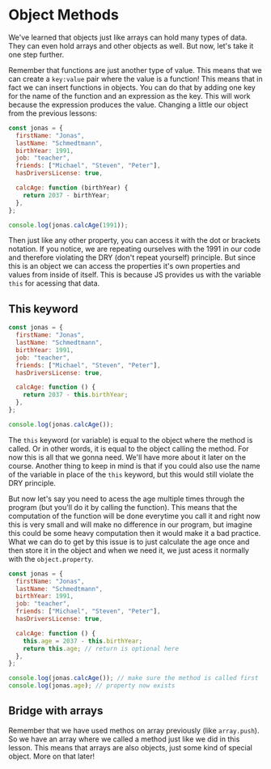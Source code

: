 # Object Methods

We've learned that objects just like arrays can hold many types of data. They can even hold arrays and other objects as well. But now, let's take it one step further.

Remember that functions are just another type of value. This means that we can create a `key:value` pair where the value is a function! This means that in fact we can insert functions in objects. You can do that by adding one key for the name of the function and an expression as the key. This will work because the expression produces the value. Changing a little our object from the previous lessons:

```javascript
const jonas = {
  firstName: "Jonas",
  lastName: "Schmedtmann",
  birthYear: 1991,
  job: "teacher",
  friends: ["Michael", "Steven", "Peter"],
  hasDriversLicense: true,

  calcAge: function (birthYear) {
    return 2037 - birthYear;
  },
};

console.log(jonas.calcAge(1991));
```

Then just like any other property, you can access it with the dot or brackets notation.
If you notice, we are repeating ourselves with the 1991 in our code and therefore violating the DRY (don't repeat yourself) principle. But since this is an object we can access the properties it's own properties and values from inside of itself. This is because JS provides us with the variable `this` for acessing that data.

## This keyword

```javascript
const jonas = {
  firstName: "Jonas",
  lastName: "Schmedtmann",
  birthYear: 1991,
  job: "teacher",
  friends: ["Michael", "Steven", "Peter"],
  hasDriversLicense: true,

  calcAge: function () {
    return 2037 - this.birthYear;
  },
};

console.log(jonas.calcAge());
```

The `this` keyword (or variable) is equal to the object where the method is called. Or in other words, it is equal to the object calling the method. For now this is all that we gonna need. We'll have more about it later on the course.
Another thing to keep in mind is that if you could also use the name of the variable in place of the `this` keyword, but this would still violate the DRY principle.

But now let's say you need to acess the age multiple times through the program (but you'll do it by calling the function). This means that the computation of the function will be done everytime you call it and right now this is very small and will make no difference in our program, but imagine this could be some heavy computation then it would make it a bad practice.
What we can do to get by this issue is to just calculate the age once and then store it in the object and when we need it, we just acess it normally with the `object.property`.

```javascript
const jonas = {
  firstName: "Jonas",
  lastName: "Schmedtmann",
  birthYear: 1991,
  job: "teacher",
  friends: ["Michael", "Steven", "Peter"],
  hasDriversLicense: true,

  calcAge: function () {
    this.age = 2037 - this.birthYear;
    return this.age; // return is optional here
  },
};

console.log(jonas.calcAge()); // make sure the method is called first
console.log(jonas.age); // property now exists
```

## Bridge with arrays

Remember that we have used methos on array previously (like `array.push`). So we have an array where we called a method just like we did in this lesson. This means that arrays are also objects, just some kind of special object. More on that later!
